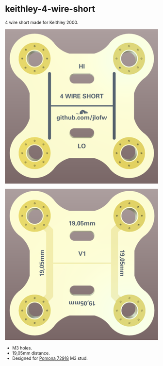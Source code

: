 # keithley-4-wire-short

4 wire short made for Keithley 2000.

![front](/images/front.PNG?raw=true)

![back](/images/back.PNG?raw=true)

- M3 holes.
- 19,05mm distance.
- Designed for [Pomona 72918](https://www.pomonaelectronics.com/products/hardware/4mm-banana-plug-threaded-m3-stud) M3 stud.
